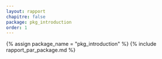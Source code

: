 ```yaml
---
layout: rapport
chapitre: false
package: pkg_introduction
order: 1
---
```


{% assign package_name = "pkg_introduction" %}
{% include rapport_par_package.md %}